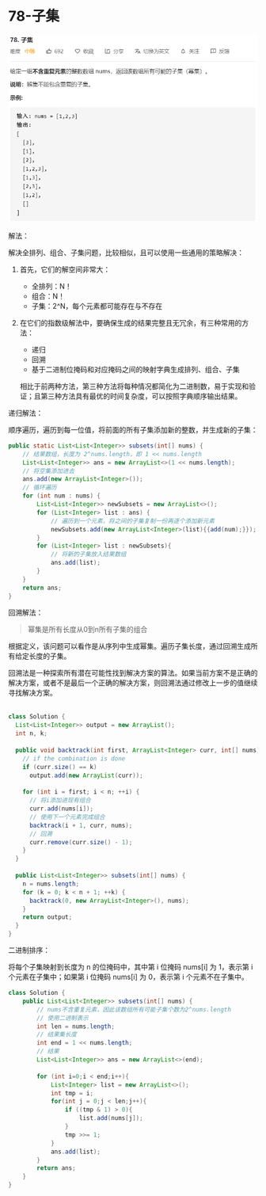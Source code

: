 # 78-子集

![image-20200809222449572](images/image-20200809222449572.png)

解法：

解决全排列、组合、子集问题，比较相似，且可以使用一些通用的策略解决：

1. 首先，它们的解空间非常大：

   - 全排列：N！
   - 组合：N！
   - 子集：2^N，每个元素都可能存在与不存在

2. 在它们的指数级解法中，要确保生成的结果完整且无冗余，有三种常用的方法：

   - 递归
   - 回溯
   - 基于二进制位掩码和对应掩码之间的映射字典生成排列、组合、子集

   相比于前两种方法，第三种方法将每种情况都简化为二进制数，易于实现和验证；且第三种方法具有最优的时间复杂度，可以按照字典顺序输出结果。

递归解法：

顺序遍历，遍历到每一位值，将前面的所有子集添加新的整数，并生成新的子集：

```java
public static List<List<Integer>> subsets(int[] nums) {
    // 结果数组，长度为 2^nums.length，即 1 << nums.length
    List<List<Integer>> ans = new ArrayList<>(1 << nums.length);
    // 将空集添加进去
    ans.add(new ArrayList<Integer>());
    // 循环遍历
    for (int num : nums) {
        List<List<Integer>> newSubsets = new ArrayList<>();
        for (List<Integer> list : ans) {
            // 遍历到一个元素，将之间的子集复制一份再逐个添加新元素
            newSubsets.add(new ArrayList<Integer>(list){{add(num);}});
        }
        for (List<Integer> list : newSubsets){
            // 将新的子集放入结果数组
            ans.add(list);
        }
    }
    return ans;
}
```

回溯解法：

> 幂集是所有长度从0到n所有子集的组合

根据定义，该问题可以看作是从序列中生成幂集。遍历子集长度，通过回溯生成所有给定长度的子集。

回溯法是一种探索所有潜在可能性找到解决方案的算法。如果当前方案不是正确的解决方案，或者不是最后一个正确的解决方案，则回溯法通过修改上一步的值继续寻找解决方案。

```java

class Solution {
  List<List<Integer>> output = new ArrayList();
  int n, k;

  public void backtrack(int first, ArrayList<Integer> curr, int[] nums) {
    // if the combination is done
    if (curr.size() == k)
      output.add(new ArrayList(curr));

    for (int i = first; i < n; ++i) {
      // 将i添加进现有组合
      curr.add(nums[i]);
      // 使用下一个元素完成组合
      backtrack(i + 1, curr, nums);
      // 回溯
      curr.remove(curr.size() - 1);
    }
  }

  public List<List<Integer>> subsets(int[] nums) {
    n = nums.length;
    for (k = 0; k < n + 1; ++k) {
      backtrack(0, new ArrayList<Integer>(), nums);
    }
    return output;
  }
}
```

二进制排序：

将每个子集映射到长度为 n 的位掩码中，其中第 i 位掩码 nums[i] 为 1，表示第 i 个元素在子集中；如果第 i 位掩码 nums[i] 为 0，表示第 i 个元素不在子集中。

```java
class Solution {
    public List<List<Integer>> subsets(int[] nums) {
        // nums不含重复元素，因此该数组所有可能子集个数为2^nums.length
        // 使用二进制表示
        int len = nums.length;
        // 结果集长度
        int end = 1 << nums.length;
        // 结果 
        List<List<Integer>> ans = new ArrayList<>(end);

        for (int i=0;i < end;i++){
            List<Integer> list = new ArrayList<>();
            int tmp = i;
            for(int j = 0;j < len;j++){
                if ((tmp & 1) > 0){
                    list.add(nums[j]);
                }             
                tmp >>= 1;
            }
            ans.add(list);
        }
        return ans;
    }
}
```

